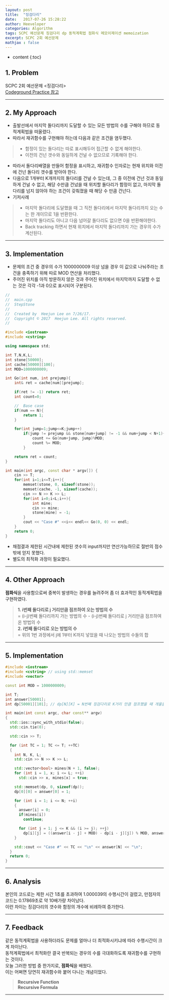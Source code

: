 ```yaml
---
layout: post
title:  "징검다리"
date:   2017-07-26 15:28:22
author: Heeveloper
categories: Algorithm
tags: SCPC 예선문제 징검다리 dp 동적계획법 점화식 메모이제이션 memoization
excerpt: SCPC 2회 예선문제
mathjax : false
---
```


* content
{:toc}

## 1. Problem
SCPC 2회 예선문제 <징검다리><br>
[Codeground Practice 참고](https://www.codeground.org/)

---
## 2. My Approach
* 출발선에서 마지막 돌다리까지 도달할 수 있는 모든 방법의 수를 구해야 하므로 동적계획법을 떠올렸다.
* 따라서 재귀함수를 구현해야 하는데 다음과 같은 조건을 염두했다.
> * 함정이 있는 돌다리는 따로 표시해두어 접근할 수 없게 해야한다.
> * 이전의 건넌 갯수와 동일하게 건널 수 없으므로 기록해야 한다.

* 따라서 돌다리배열을 만들어 함정을 표시하고, 재귀함수 인자로는 현재 위치와 이전에 건넌 돌다리 갯수를 받아야 한다.
* 다음으로 1개부터 K개까지의 돌다리를 건널 수 있는데, 그 중 이전에 건넌 것과 동일하게 건널 수 없고, 해당 수만큼 건넜을 때 위치할 돌다리가 함정이 없고, 마지막 돌다리를 넘지 않아야 하는 조건이 갖춰졌을 때 해당 수 만큼 건넌다.
* 기저사례
> * 마지막 돌다리에 도달했을 때 그 직전 돌다리에서 마지막 돌다리까지 오는 수는 한 개이므로 1을 반환한다.
> * 마지막 돌다리도 아니고 다음 넘어갈 돌다리도 없으면 0을 반환해야한다.
> * Back tracking 하면서 현재 위치에서 마지막 돌다리까지 가는 경우의 수가 계산된다.

---
## 3. Implementation
* 문제의 조건 중 경우의 수가 1000000009 이상 넘을 경우 이 값으로 나눠주라는 조건을 충족하기 위해 따로 MOD 연산을 처리했다.
* 주어진 위치를 아직 방문하지 않은 것과 주어진 위치에서 마지막까지 도달할 수 없는 것은 각각 -1과 0으로 표시되어 구분된다.

~~~c++
//
//  main.cpp
//  StepStone
//
//  Created by  Heejun Lee on 7/26/17.
//  Copyright © 2017  Heejun Lee. All rights reserved.
//

#include <iostream>
#include <cstring>

using namespace std;

int T,N,K,L;
int stone[50000];
int cache[50000][100];
int MOD=1000000009;

int Go(int num, int prejump){
    int& ret = cache[num][prejump];

    if(ret != -1) return ret;
    int count=0;

    //  Base case
    if(num == N){
        return 1;
    }

    for(int jump=1;jump<=K;jump++)
        if(jump != prejump && stone[num+jump] != -1 && num+jump < N+1){
            count += Go(num+jump, jump)%MOD;
            count %= MOD;
        }

    return ret = count;
}

int main(int argc, const char * argv[]) {
    cin >> T;
    for(int i=1;i<=T;i++){
        memset(stone, 0, sizeof(stone));
        memset(cache, -1, sizeof(cache));
        cin >> N >> K >> L;
        for(int i=0;i<L;i++){
            int mine;
            cin >> mine;
            stone[mine] = -1;
        }
        cout << "Case #" <<i<< endl<< Go(0, 0) << endl;
    }
    return 0;
}
~~~

* 채점결과 제한된 시간내에 제한된 갯수의 input까지만 연산가능하므로 절반의 점수밖에 얻지 못했다.
* 별도의 최적화 과정이 필요했다.

---
## 4. Other Approach
**점화식**을 사용함으로써 중복이 발생하는 경우를 늘려주어 좀 더 효과적인 동적계획법을 구현하였다.
>  **1. i번째 돌다리로 j 거리만큼 점프하여 오는 방법의 수**<br>
> = (i-j)번째 돌다리까지 가는 방법의 수 - (i-j)번째 돌다리로 j 거리만큼 점프하여 온 방법의 수<br>
> **2. i번째 돌다리로 오는 방법의 수**<br>
> = 위의 1번 과정에서 j에 1부터 K까지 넣었을 때 나오는 방법의 수들의 합

---
## 5. Implementation

~~~c++
#include <iostream>
#include <cstring> // using std::memset
#include <vector>

const int MOD = 1000000009;

int T;
int answer[50001];
int dp[50001][101]; // dp[N][K] = N번째 징검다리로 K거리 만큼 점프했을 때 개울을 건너는 방법 수

int main(int const argc, char const** argv)
{
  std::ios::sync_with_stdio(false);
  std::cin.tie(0);

  std::cin >> T;

  for (int TC = 1; TC <= T; ++TC)
  {
    int N, K, L;
    std::cin >> N >> K >> L;

    std::vector<bool> mines(N + 1, false);
    for (int i = 1, x; i <= L; ++i)
      std::cin >> x, mines[x] = true;

    std::memset(dp, 0, sizeof(dp));
    dp[0][0] = answer[0] = 1;

    for (int i = 1; i <= N; ++i)
    {
      answer[i] = 0;
      if(mines[i])
        continue;

      for (int j = 1; j <= K && (i >= j); ++j)
        dp[i][j] = ((answer[i - j] + MOD) - dp[i - j][j]) % MOD, answer[i] = (answer[i] + dp[i][j]) % MOD;
    }

    std::cout << "Case #" << TC << "\n" << answer[N] << "\n";
  }
  return 0;
}
~~~

---
## 6. Analysis
본인의 코드로는 제한 시간 1초를 초과하여 1.000039의 수행시간이 걸렸고, 만점자의 코드는 0.17869초로 약 10배가량 차이났다.<br>
이런 차이는 징검다리의 갯수와 함정의 개수에 비례하여 증가한다.

---
## 7. Feedback
같은 동적계획법을 사용하더라도 문제를 얼마나 더 최적화시키냐에 따라 수행시간이 크게 차이난다.<br>
동적계획법에서 최적화란 결국 반복되는 경우의 수를 극대화하도록 재귀함수를 구현하는 것이다.<br>
오늘 그러한 방법 중 한가지로, **점화식**을 배웠다.<br>
이는 어쩌면 당연히 재귀함수와 붙어 다니는 개념이었다.<br>
> **Recursive Function**<br>
> **Recursive Formula**


---
